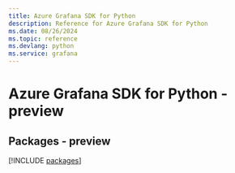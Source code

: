 ```yaml
---
title: Azure Grafana SDK for Python
description: Reference for Azure Grafana SDK for Python
ms.date: 08/26/2024
ms.topic: reference
ms.devlang: python
ms.service: grafana
---
```

# Azure Grafana SDK for Python - preview
## Packages - preview
[!INCLUDE [packages](grafana-index.md)]